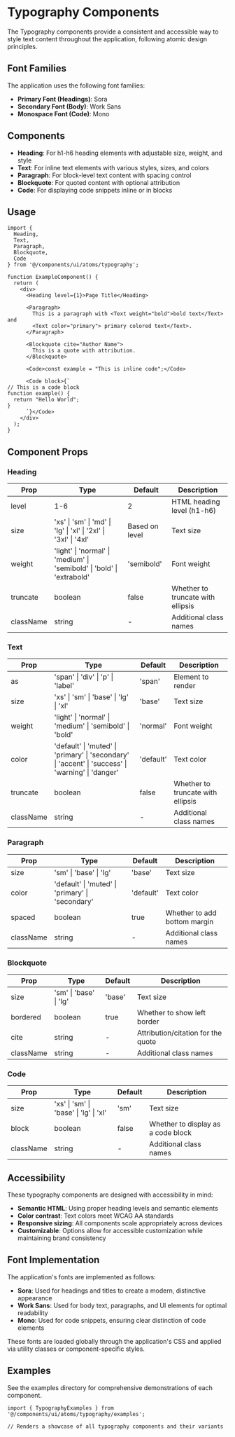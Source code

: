 # Typography Components

The Typography components provide a consistent and accessible way to style text content throughout the application, following atomic design principles.

## Font Families

The application uses the following font families:

- **Primary Font (Headings)**: Sora
- **Secondary Font (Body)**: Work Sans
- **Monospace Font (Code)**: Mono

## Components

- **Heading**: For h1-h6 heading elements with adjustable size, weight, and style
- **Text**: For inline text elements with various styles, sizes, and colors
- **Paragraph**: For block-level text content with spacing control 
- **Blockquote**: For quoted content with optional attribution
- **Code**: For displaying code snippets inline or in blocks

## Usage

```tsx
import { 
  Heading, 
  Text, 
  Paragraph, 
  Blockquote, 
  Code 
} from '@/components/ui/atoms/typography';

function ExampleComponent() {
  return (
    <div>
      <Heading level={1}>Page Title</Heading>
      
      <Paragraph>
        This is a paragraph with <Text weight="bold">bold text</Text> and 
        <Text color="primary"> primary colored text</Text>.
      </Paragraph>
      
      <Blockquote cite="Author Name">
        This is a quote with attribution.
      </Blockquote>
      
      <Code>const example = "This is inline code";</Code>
      
      <Code block>{`
// This is a code block
function example() {
  return "Hello World";
}
      `}</Code>
    </div>
  );
}
```

## Component Props

### Heading

| Prop | Type | Default | Description |
|------|------|---------|-------------|
| level | 1-6 | 2 | HTML heading level (h1-h6) |
| size | 'xs' \| 'sm' \| 'md' \| 'lg' \| 'xl' \| '2xl' \| '3xl' \| '4xl' | Based on level | Text size |
| weight | 'light' \| 'normal' \| 'medium' \| 'semibold' \| 'bold' \| 'extrabold' | 'semibold' | Font weight |
| truncate | boolean | false | Whether to truncate with ellipsis |
| className | string | - | Additional class names |

### Text

| Prop | Type | Default | Description |
|------|------|---------|-------------|
| as | 'span' \| 'div' \| 'p' \| 'label' | 'span' | Element to render |
| size | 'xs' \| 'sm' \| 'base' \| 'lg' \| 'xl' | 'base' | Text size |
| weight | 'light' \| 'normal' \| 'medium' \| 'semibold' \| 'bold' | 'normal' | Font weight |
| color | 'default' \| 'muted' \| 'primary' \| 'secondary' \| 'accent' \| 'success' \| 'warning' \| 'danger' | 'default' | Text color |
| truncate | boolean | false | Whether to truncate with ellipsis |
| className | string | - | Additional class names |

### Paragraph

| Prop | Type | Default | Description |
|------|------|---------|-------------|
| size | 'sm' \| 'base' \| 'lg' | 'base' | Text size |
| color | 'default' \| 'muted' \| 'primary' \| 'secondary' | 'default' | Text color |
| spaced | boolean | true | Whether to add bottom margin |
| className | string | - | Additional class names |

### Blockquote

| Prop | Type | Default | Description |
|------|------|---------|-------------|
| size | 'sm' \| 'base' \| 'lg' | 'base' | Text size |
| bordered | boolean | true | Whether to show left border |
| cite | string | - | Attribution/citation for the quote |
| className | string | - | Additional class names |

### Code

| Prop | Type | Default | Description |
|------|------|---------|-------------|
| size | 'xs' \| 'sm' \| 'base' \| 'lg' \| 'xl' | 'sm' | Text size |
| block | boolean | false | Whether to display as a code block |
| className | string | - | Additional class names |

## Accessibility

These typography components are designed with accessibility in mind:

- **Semantic HTML**: Using proper heading levels and semantic elements
- **Color contrast**: Text colors meet WCAG AA standards
- **Responsive sizing**: All components scale appropriately across devices
- **Customizable**: Options allow for accessible customization while maintaining brand consistency

## Font Implementation

The application's fonts are implemented as follows:

- **Sora**: Used for headings and titles to create a modern, distinctive appearance
- **Work Sans**: Used for body text, paragraphs, and UI elements for optimal readability
- **Mono**: Used for code snippets, ensuring clear distinction of code elements

These fonts are loaded globally through the application's CSS and applied via utility classes or component-specific styles.

## Examples

See the examples directory for comprehensive demonstrations of each component.

```tsx
import { TypographyExamples } from '@/components/ui/atoms/typography/examples';

// Renders a showcase of all typography components and their variants
```
